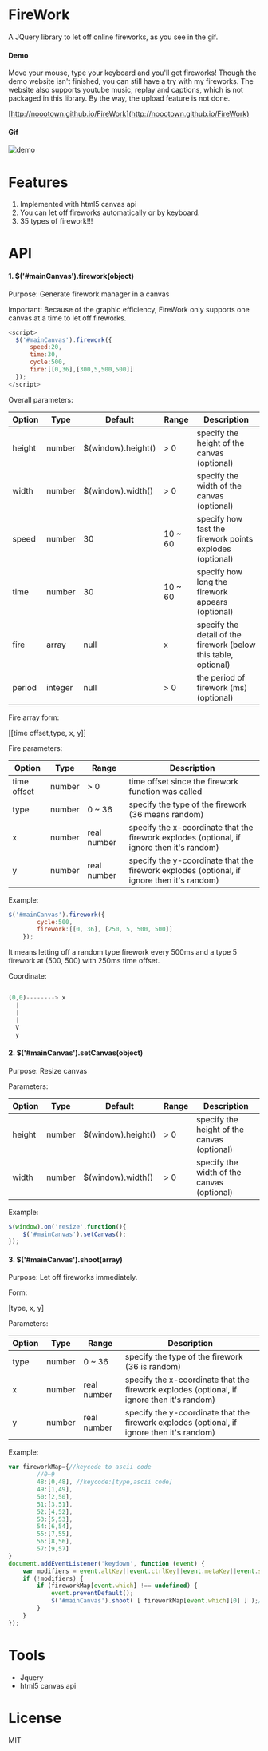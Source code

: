 # FireWork
A JQuery library to let off online fireworks, as you see in the gif.

#### Demo

Move your mouse, type your keyboard and you'll get fireworks! Though the demo website isn't finished, you can still have a try with my fireworks. The website also supports youtube music, replay and captions, which is not packaged in this library. By the way, the upload feature is not done.

[http://noootown.github.io/FireWork](http://noootown.github.io/FireWork)

#### Gif

![demo](img/firework.gif)

# Features

1. Implemented with html5 canvas api
2. You can let off fireworks automatically or by  keyboard.
3. 35 types of firework!!!

# API

#### 1. $('#mainCanvas').firework(object)

Purpose:
  Generate firework manager in a canvas 

Important:
  Because of the graphic efficiency, FireWork only supports one canvas at a time to let off fireworks.

~~~ javascript
<script>
  $('#mainCanvas').firework({
      speed:20,
      time:30,
      cycle:500,
      fire:[[0,36],[300,5,500,500]]
  });
</script>

~~~

Overall parameters:

Option | Type | Default | Range | Description
------ | ---- | ------- | ----- | -----------
height | number | $(window).height() | > 0 | specify the height of the canvas (optional)
width | number | $(window).width() | > 0 | specify the width of the canvas (optional)
speed | number | 30 | 10 ~ 60 | specify how fast the firework points explodes (optional)
time | number | 30 | 10 ~ 60 | specify how long the firework appears (optional)
fire | array  | null | x | specify the detail of the firework (below this table, optional)
period | integer | null | > 0 | the period of firework (ms) (optional)


Fire array form:

[[time offset,type, x, y]]

Fire parameters:

Option | Type | Range | Description
------ | ---- | ----- | -----------
time offset | number | > 0 | time offset since the firework function was called
type | number | 0 ~ 36 | specify the type of the firework (36 means random)
x | number | real number | specify the x-coordinate that the firework explodes (optional, if ignore then it's random)
y | number | real number | specify the y-coordinate that the firework explodes (optional, if ignore then it's random)

Example:
~~~ javascript
$('#mainCanvas').firework({
        cycle:500,
        firework:[[0, 36], [250, 5, 500, 500]]
    });
~~~ 
It means letting off a random type firework every 500ms and a type 5 firework at (500, 500) with 250ms time offset.

Coordinate:

~~~javascript

(0,0)--------> x
  |
  |
  |
  V
  y

~~~

#### 2. $('#mainCanvas').setCanvas(object)

Purpose:
  Resize canvas

Parameters:

Option | Type | Default | Range | Description
------ | ---- | ------- | ----- | -----------
height | number | $(window).height() | > 0 | specify the height of the canvas (optional)
width | number | $(window).width() | > 0 | specify the width of the canvas (optional)
  
Example:
~~~javascript
$(window).on('resize',function(){
    $('#mainCanvas').setCanvas();
});
~~~

#### 3. $('#mainCanvas').shoot(array)

Purpose:
  Let off fireworks immediately.

Form:

[type, x, y]

Parameters:

Option | Type | Range | Description
------ | ---- | ----- | -----------
type | number | 0 ~ 36 | specify the type of the firework (36 is random)
x | number | real number | specify the x-coordinate that the firework explodes (optional, if ignore then it's random)
y | number | real number | specify the y-coordinate that the firework explodes (optional, if ignore then it's random)

Example:
~~~ javascript
var fireworkMap={//keycode to ascii code
        //0~9
        48:[0,48], //keycode:[type,ascii code]
        49:[1,49],
        50:[2,50],
        51:[3,51],
        52:[4,52],
        53:[5,53],
        54:[6,54],
        55:[7,55],
        56:[8,56],
        57:[9,57]
}
document.addEventListener('keydown', function (event) {
    var modifiers = event.altKey||event.ctrlKey||event.metaKey||event.shiftKey;//加了這些key就不行
    if (!modifiers) {
        if (fireworkMap[event.which] !== undefined) {
            event.preventDefault();
            $('#mainCanvas').shoot( [ fireworkMap[event.which][0] ] );//random x and y
        }
    }
});
~~~ 

# Tools

- Jquery
- html5 canvas api

# License
MIT
